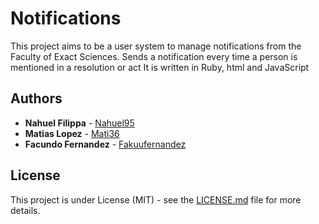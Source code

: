 # Notifications

This project aims to be a user system to manage notifications from the Faculty of Exact Sciences.
Sends a notification every time a person is mentioned in a resolution or act
It is written in Ruby, html and JavaScript

## Authors 

* **Nahuel Filippa** - [Nahuel95](https://github.com/Nahuel95)
* **Matias Lopez** - [Mati36](https://github.com/Mati36)
* **Facundo Fernandez** - [Fakuufernandez](https://github.com/Fakuufernandez)

## License 

This project is under License (MIT) - see the [LICENSE.md](https://github.com/Nahuel95/notifications/blob/master/LICENSE) file for more details.


